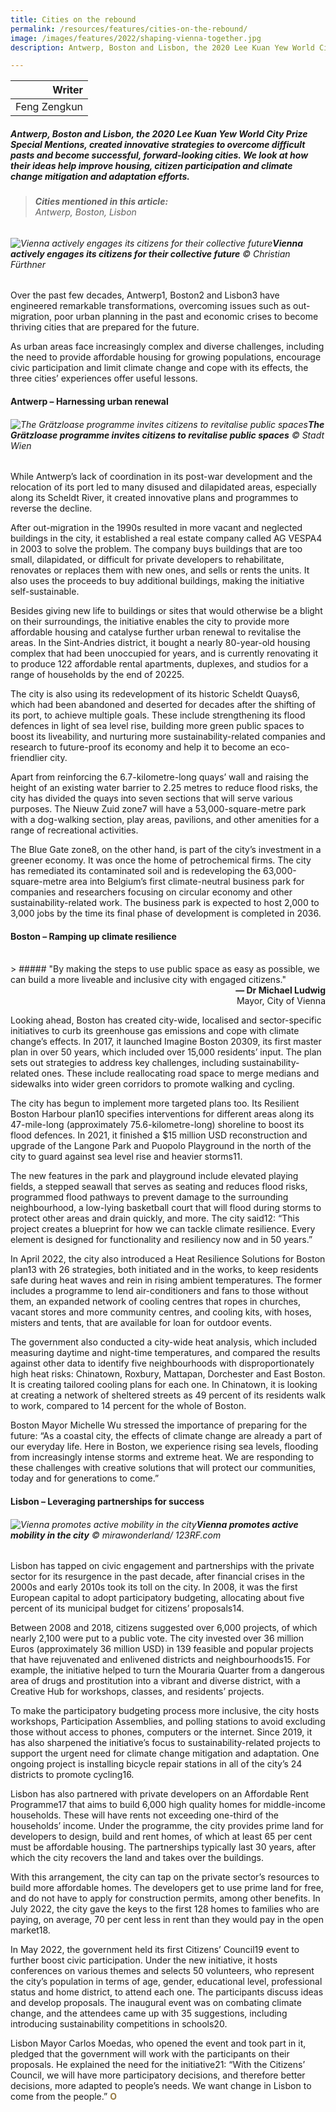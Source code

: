 ```yaml
---
title: Cities on the rebound
permalink: /resources/features/cities-on-the-rebound/
image: /images/features/2022/shaping-vienna-together.jpg
description: Antwerp, Boston and Lisbon, the 2020 Lee Kuan Yew World City Prize Special Mentions, created innovative strategies to overcome difficult pasts and become successful, forward-looking cities. We look at how their ideas help improve housing, citizen participation and climate change mitigation and adaptation efforts. 

---
```


| Writer | 
| ---: |
| Feng Zengkun |

##### Antwerp, Boston and Lisbon, the 2020 Lee Kuan Yew World City Prize Special Mentions, created innovative strategies to overcome difficult pasts and become successful, forward-looking cities. We look at how their ideas help improve housing, citizen participation and climate change mitigation and adaptation efforts. 

> ###### **Cities mentioned in this article:** <br> Antwerp, Boston, Lisbon

###### ![Vienna actively engages its citizens for their collective future](/images/features/2022/shaping-vienna-together.jpg)**Vienna actively engages its citizens for their collective future** © Christian Fürthner

Over the past few decades, Antwerp1, Boston2 and Lisbon3 have engineered remarkable transformations, overcoming issues such as out-migration, poor urban planning in the past and economic crises to become thriving cities that are prepared for the future.

As urban areas face increasingly complex and diverse challenges, including the need to provide affordable housing for growing populations, encourage civic participation and limit climate change and cope with its effects, the three cities’ experiences offer useful lessons. 

#### **Antwerp – Harnessing urban renewal**

###### ![The Grätzloase programme invites citizens to revitalise public spaces](/images/features/2022/street-festival.jpg/)**The Grätzloase programme invites citizens to revitalise public spaces** © Stadt Wien

While Antwerp’s lack of coordination in its post-war development and the relocation of its port led to many disused and dilapidated areas, especially along its Scheldt River, it created innovative plans and programmes to reverse the decline.  

After out-migration in the 1990s resulted in more vacant and neglected buildings in the city, it established a real estate company called AG VESPA4 in 2003 to solve the problem. The company buys buildings that are too small, dilapidated, or difficult for private developers to rehabilitate, renovates or replaces them with new ones, and sells or rents the units. It also uses the proceeds to buy additional buildings, making the initiative self-sustainable. 

Besides giving new life to buildings or sites that would otherwise be a blight on their surroundings, the initiative enables the city to provide more affordable housing and catalyse further urban renewal to revitalise the areas. In the Sint-Andries district, it bought a nearly 80-year-old housing complex that had been unoccupied for years, and is currently renovating it to produce 122 affordable rental apartments, duplexes, and studios for a range of households by the end of 20225. 

The city is also using its redevelopment of its historic Scheldt Quays6, which had been abandoned and deserted for decades after the shifting of its port, to achieve multiple goals. These include strengthening its flood defences in light of sea level rise, building more green public spaces to boost its liveability, and nurturing more sustainability-related companies and research to future-proof its economy and help it to become an eco-friendlier city.  

Apart from reinforcing the 6.7-kilometre-long quays’ wall and raising the height of an existing water barrier to 2.25 metres to reduce flood risks, the city has divided the quays into seven sections that will serve various purposes. The Nieuw Zuid zone7 will have a 53,000-square-metre park with a dog-walking section, play areas, pavilions, and other amenities for a range of recreational activities. 

The Blue Gate zone8, on the other hand, is part of the city’s investment in a greener economy. It was once the home of petrochemical firms. The city has remediated its contaminated soil and is redeveloping the 63,000-square-metre area into Belgium’s first climate-neutral business park for companies and researchers focusing on circular economy and other sustainability-related work. The business park is expected to host 2,000 to 3,000 jobs by the time its final phase of development is completed in 2036.

#### **Boston – Ramping up climate resilience**

<br>
> ##### "By making the steps to use public space as easy as possible, we can build a more liveable and inclusive city with engaged citizens."

<div align="right"><b>— Dr Michael Ludwig</b> <br> Mayor, City of Vienna</div>

Looking ahead, Boston has created city-wide, localised and sector-specific initiatives to curb its greenhouse gas emissions and cope with climate change’s effects. In 2017, it launched Imagine Boston 20309, its first master plan in over 50 years, which included over 15,000 residents’ input. The plan sets out strategies to address key challenges, including sustainability-related ones. These include reallocating road space to merge medians and sidewalks into wider green corridors to promote walking and cycling. 

The city has begun to implement more targeted plans too. Its Resilient Boston Harbour plan10 specifies interventions for different areas along its 47-mile-long (approximately 75.6-kilometre-long) shoreline to boost its flood defences. In 2021, it finished a $15 million USD reconstruction and upgrade of the Langone Park and Puopolo Playground in the north of the city to guard against sea level rise and heavier storms11. 

The new features in the park and playground include elevated playing fields, a stepped seawall that serves as seating and reduces flood risks, programmed flood pathways to prevent damage to the surrounding neighbourhood, a low-lying basketball court that will flood during storms to protect other areas and drain quickly, and more. The city said12: “This project creates a blueprint for how we can tackle climate resilience. Every element is designed for functionality and resiliency now and in 50 years.” 

In April 2022, the city also introduced a Heat Resilience Solutions for Boston plan13 with 26 strategies, both initiated and in the works, to keep residents safe during heat waves and rein in rising ambient temperatures. The former includes a programme to lend air-conditioners and fans to those without them, an expanded network of cooling centres that ropes in churches, vacant stores and more community centres, and cooling kits, with hoses, misters and tents, that are available for loan for outdoor events.

The government also conducted a city-wide heat analysis, which included measuring daytime and night-time temperatures, and compared the results against other data to identify five neighbourhoods with disproportionately high heat risks: Chinatown, Roxbury, Mattapan, Dorchester and East Boston. It is creating tailored cooling plans for each one. In Chinatown, it is looking at creating a network of sheltered streets as 49 percent of its residents walk to work, compared to 14 percent for the whole of Boston. 

Boston Mayor Michelle Wu stressed the importance of preparing for the future: “As a coastal city, the effects of climate change are already a part of our everyday life. Here in Boston, we experience rising sea levels, flooding from increasingly intense storms and extreme heat. We are responding to these challenges with creative solutions that will protect our communities, today and for generations to come.” 

#### **Lisbon – Leveraging partnerships for success**

###### ![Vienna promotes active mobility in the city](/images/features/2022/active-mobility.jpg/)**Vienna promotes active mobility in the city** © mirawonderland/ 123RF.com

Lisbon has tapped on civic engagement and partnerships with the private sector for its resurgence in the past decade, after financial crises in the 2000s and early 2010s took its toll on the city. In 2008, it was the first European capital to adopt participatory budgeting, allocating about five percent of its municipal budget for citizens’ proposals14. 

Between 2008 and 2018, citizens suggested over 6,000 projects, of which nearly 2,100 were put to a public vote. The city invested over 36 million Euros (approximately 36 million USD) in 139 feasible and popular projects that have rejuvenated and enlivened districts and neighbourhoods15. For example, the initiative helped to turn the Mouraria Quarter from a dangerous area of drugs and prostitution into a vibrant and diverse district, with a Creative Hub for workshops, classes, and residents’ projects. 

To make the participatory budgeting process more inclusive, the city hosts workshops, Participation Assemblies, and polling stations to avoid excluding those without access to phones, computers or the internet. Since 2019, it has also sharpened the initiative’s focus to sustainability-related projects to support the urgent need for climate change mitigation and adaptation. One ongoing project is installing bicycle repair stations in all of the city’s 24 districts to promote cycling16.

Lisbon has also partnered with private developers on an Affordable Rent Programme17 that aims to build 6,000 high quality homes for middle-income households. These will have rents not exceeding one-third of the households’ income. Under the programme, the city provides prime land for developers to design, build and rent homes, of which at least 65 per cent must be affordable housing. The partnerships typically last 30 years, after which the city recovers the land and takes over the buildings.

With this arrangement, the city can tap on the private sector’s resources to build more affordable homes. The developers get to use prime land for free, and do not have to apply for construction permits, among other benefits. In July 2022, the city gave the keys to the first 128 homes to families who are paying, on average, 70 per cent less in rent than they would pay in the open market18. 

In May 2022, the government held its first Citizens’ Council19 event to further boost civic participation. Under the new initiative, it hosts conferences on various themes and selects 50 volunteers, who represent the city’s population in terms of age, gender, educational level, professional status and home district, to attend each one. The participants discuss ideas and develop proposals. The inaugural event was on combating climate change, and the attendees came up with 35 suggestions, including introducing sustainability competitions in schools20. 

Lisbon Mayor Carlos Moedas, who opened the event and took part in it, pledged that the government will work with the participants on their proposals. He explained the need for the initiative21: “With the Citizens’ Council, we will have more participatory decisions, and therefore better decisions, more adapted to people’s needs. We want change in Lisbon to come from the people.” <b><font color="#967942">O</font></b>
